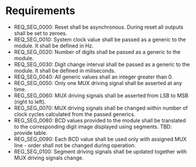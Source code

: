 # Requirements
* REQ_SEG_0000: Reset shall be asynchronous. During reset all outputs shall be set to zeroes.
* REQ_SEG_0010: System clock value shall be passed as a generic to the module. It shall be defined in Hz.
* REQ_SEG_0020: Number of digits shall be passed as a generic to the module.
* REQ_SEG_0030: Digit change interval shall be passed as a generic to the module. It shall be defined in miliseconds.
* REQ_SEG_0040: All generic values shall an integer greater than 0.
* REG_SEG_0050: Only one MUX driving signal shall be asserted at any time.
* REG_SEG_0060: MUX driving signals shall be asserted from LSB to MSB (right to left).
* REG_SEG_0070: MUX driving signals shall be changed within number of clock cycles calculated from the passed generics.
* REG_SEG_0080: BCD values provided to the module shall be translated to the corresponding digit image displayed using segments. TBD: provide table.
* REG_SEG_0090: Each BCD value shall be used only with assigned MUX line - order shall not be changed during operation.
* REG_SEG_0100: Segment driving signals shall be updated together with MUX driving signals change.
<!-- ## counter_rtl
* REQ_SEG_0100: System clock value shall be passed as a generic to the module, so that it can be used in the internal calculations.
* REQ_SEG_0101: Preload value bit size shall be passed as a generic to the module.
* REQ_SEG_0110: Counting shall be enabled when 'enable' signal has been provided for at least one clock cycle.
* REQ_SEG_0120: Current internal counter value shall be cleared when 'clear' signal has been provided for at least one clock cycle.
* REQ_SEG_0121: When 'clear' signal has been applied counting shall be stopped.
* REQ_SEG_0130: Module shall load initialization value for the internal counter when 'load' signal has been provided for at least one clock cycle.
* REQ_SEG_0131: When no value has been loaded, counter starting value shall be it's maximum value.
* REQ_SEG_0140: Module shall indicate that it is enabled and is counting by driving 'busy' signal.
* REQ_SEG_0150: Module shall indicate that the internal counter has stopped counting (end value has been reached) by driving 'done' signal - it shall be kept high
* REQ_SEG_0151: 'done' signal shall be driven low when new cycle starts. -->

<!-- * REQ_SEG_0110: Counter module shall use provided value as a preload value for the counter.
* REQ_SEG_0111: Counter module shall count down from preloaded value to 0.
* REQ_SEG_0112: Counter module shall indicate that 0 value has been reached by the counter. It shall be indicated by 1 clock cycle.
* REQ_SEG_0113: Counter module shall start counting again from a preloaded value when 0 value has been reached by the counter.
* REQ_SEG_0120: Counter module shall be enabled and disabled by a dedicated signal.
* REQ_SEG_0121: Counter module shall count only when it is enabled.
* REQ_SEG_0122: Counter module shall update internal preload value only when the rising edge of the enable signal has been detected.
* REQ_SEG_0123: Counter module shall continue counting from the last value after it has been re-enabled.
* REQ_SEG_0124: Counter shall indicate that it is busy.
* REQ_SEG_0130: Counter module shall be reset by a dedicated signal. This shall a separate signal from the global reset.
* REQ_SEG_0131: Counter module shall stop counting when reset signal has been detected. -->